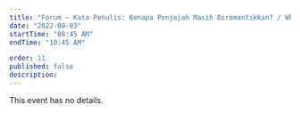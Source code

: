 ```yaml
---
title: "Forum – Kata Penulis: Kenapa Penjajah Masih Diromantikkan? / Why is Colonialism (Still) Romanticized?"
date: "2022-09-03"
startTime: "08:45 AM"
endTime: "10:45 AM"

order: 11
published: false
description: 
---
```


This event has no details.

